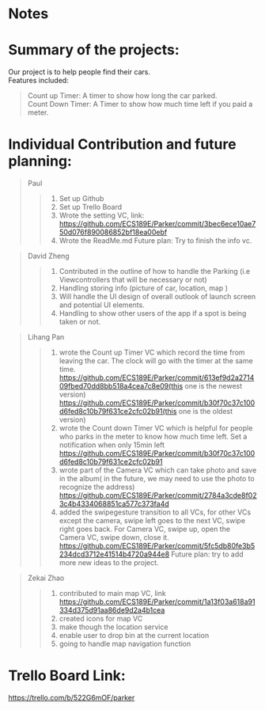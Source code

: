 # Notes

# Summary of the projects:  
Our project is to help people find their cars.  
Features included:  
> Count up Timer: A timer to show how long the car parked.  
> Count Down Timer: A Timer to show how much time left if you paid a meter.  

# Individual Contribution and future planning:
> Paul
> > 1. Set up Github
> > 2. Set up Trello Board
> > 3. Wrote the setting VC, link: https://github.com/ECS189E/Parker/commit/3bec6ece10ae750d076f890086852bf18ea00ebf
> > 4. Wrote the ReadMe.md
Future plan: Try to finish the info vc. 

> David Zheng 
> > 1. Contributed in the outline of how to handle the Parking (i.e Viewcontrollers that will be necessary or not) 
> > 2. Handling storing info (picture of car, location, map ) 
> > 3. Will handle the UI design of overall outlook of launch screen and potential UI elements. 
> > 4. Handling to show other users of the app if a spot is being taken or not. 

> Lihang Pan
> > 1. wrote the Count up Timer VC which record the time from leaving the car. The clock will go with the timer at the same time.
https://github.com/ECS189E/Parker/commit/613ef9d2a271409fbed70dd8bb518a4cea7c8e09(this one is the newest version)
https://github.com/ECS189E/Parker/commit/b30f70c37c100d6fed8c10b79f631ce2cfc02b91(this one is the oldest version)
> > 2. wrote the Count down Timer VC which is helpful for people who parks in the meter to know how much time left. Set a notification when only 15min left
https://github.com/ECS189E/Parker/commit/b30f70c37c100d6fed8c10b79f631ce2cfc02b91
> > 3. wrote part of the Camera VC which can take photo and save in the album( in the future, we may need to use the photo to recognize the address) 
https://github.com/ECS189E/Parker/commit/2784a3cde8f023c4b4334068851ca577c373fa4d
> > 4. added the swipegesture transition to all VCs, for other VCs except the camera, swipe left goes to the next VC, swipe right goes back. For Camera VC, swipe up, open the Camera VC, swipe down, close it.
https://github.com/ECS189E/Parker/commit/5fc5db80fe3b5234dcd3712e41514b4720a944e8
Future plan: try to add more new ideas to the project.

> Zekai Zhao
> > 1. contributed to main map VC, link https://github.com/ECS189E/Parker/commit/1a13f03a618a91334d375d91aa86de9d2a4b1cea
> > 2. created icons for map VC
> > 3. make though the location service
> > 4. enable user to drop bin at the current location
> > 5. going to handle map navigation function

# Trello Board Link:  
https://trello.com/b/522G6mOF/parker


